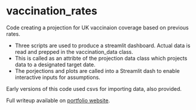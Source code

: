 # vaccination_rates

Code creating a projection for UK vaccinaion coverage based on previous rates. 

- Three scripts are used to produce a streamlit dashboard. Actual data is read and prepped in the vaccination_data class. 
- This is called as an attribte of the projection data class which projects data to a designated target date.
- The porjections and plots are called into a Streamlit dash to enable interactive inputs for assumptions.

Early versions of this code used csvs for importing data, also provided.

Full writeup available on <a href="https://www.danielwoolcott.info/projects/uk_vax_backlog">portfolio website</a>.  
